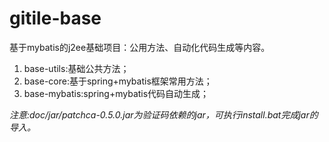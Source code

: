 gitile-base
==============

基于mybatis的j2ee基础项目：公用方法、自动化代码生成等内容。

1.   base-utils:基础公共方法；
2.   base-core:基于spring+mybatis框架常用方法；
3.   base-mybatis:spring+mybatis代码自动生成；

*注意:doc/jar/patchca-0.5.0.jar为验证码依赖的jar，可执行install.bat完成jar的导入。*
